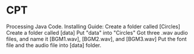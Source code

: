 # CPT
Processing Java Code.
Installing Guide:
Create a folder called [Circles]
Create a folder called [data]
Put "data" into "Circles"
Got three .wav audio files, and name it [BGM1.wav], [BGM2.wav], and [BGM3.wav]
Put the font file and the audio file into [data] folder.
